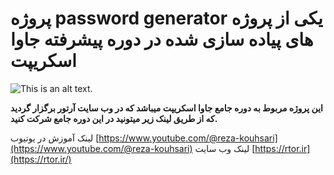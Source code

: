 # پروژه password generator یکی از پروژه های پیاده سازی شده در دوره پیشرفته جاوا اسکریپت


![This is an alt text.]([https://github.com/rezakouhsari/password_generator/blob/master/Screenshot.png)

**این پروژه مربوط به دوره جامع جاوا اسکریپت میباشد که در وب سایت آرتور برگزار گردید که از طریق لینک زیر میتونید در این دوره جامع شرکت کنید.**  


لینک آموزش در یوتیوب [https://www.youtube.com/@reza-kouhsari](https://www.youtube.com/@reza-kouhsari)
لینک وب سایت [https://rtor.ir](https://rtor.ir/)

